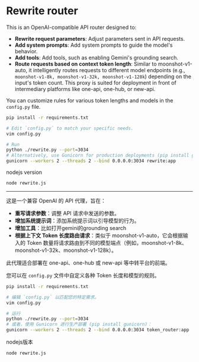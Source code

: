 # Rewrite router

This is an OpenAI-compatible API router designed to:

- **Rewrite request parameters**: Adjust parameters sent in API requests.
- **Add system prompts**: Add system prompts to guide the model's behavior.
- **Add tools**: Add tools, such as enabling Gemini's grounding search.
- **Route requests based on context token length**: Similar to moonshot-v1-auto, it intelligently routes requests to different model endpoints (e.g., `moonshot-v1-8k, moonshot-v1-32k, moonshot-v1-128k`) depending on the input's token count.
This proxy is suited for deployment in front of intermediary platforms like one-api, one-hub, or new-api.

You can customize rules for various token lengths and models in the `config.py` file.

```bash
pip install -r requirements.txt

# Edit `config.py` to match your specific needs.
vim config.py

# Run
python ./rewrite.py --port=3034
# Alternatively, use Gunicorn for production deployments (pip install gunicorn):
gunicorn --workers 2 --threads 2 --bind 0.0.0.0:3034 rewrite:app
```

nodejs version
```bash
node rewrite.js
```

---

这是一个兼容 OpenAI 的 API 代理，旨在：

- **重写请求参数**：调整 API 请求中发送的参数。
- **增加系统提示词**：添加系统提示词以引导模型的行为。
- **增加工具**：比如打开gemini的grounding search
- **根据上下文 Token 长度路由请求**：类似于 moonshot-v1-auto，它会根据输入的 Token 数量将请求路由到不同的模型端点（例如，moonshot-v1-8k、moonshot-v1-32k、moonshot-v1-128k）。

此代理适合部署在 one-api、one-hub 或 new-api 等中转平台的前端。

您可以在 `config.py` 文件中自定义各种 Token 长度和模型的规则。

```bash
pip install -r requirements.txt

# 编辑 `config.py` 以匹配您的特定需求。
vim config.py

# 运行
python ./rewrite.py --port=3034
# 或者，使用 Gunicorn 进行生产部署 (pip install gunicorn)：
gunicorn --workers 2 --threads 2 --bind 0.0.0.0:3034 token_router:app
```

nodejs版本
```bash
node rewrite.js